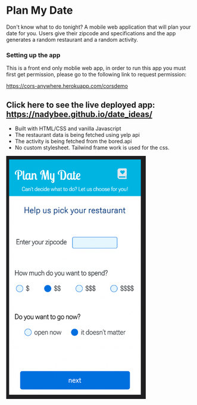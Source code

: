 # Plan My Date
Don't know what to do tonight? A mobile web application that will plan your date for you.  Users give their zipcode and specifications and the app generates a random restaurant and a random activity. 

### Setting up the app

This is a front end only moblie web app, in order to run this app you must first get permission, please go to the following link to request permission:

https://cors-anywhere.herokuapp.com/corsdemo


## Click here to see the live deployed app: https://nadybee.github.io/date_ideas/

- Built with HTML/CSS and vanilla Javascript
- The restaurant data is being fetched using yelp api
- The activity is being fetched from the bored.api
- No custom stylesheet. Tailwind frame work is used for the css.

<img src= './assets/screenshot_phone.png' width="375">


